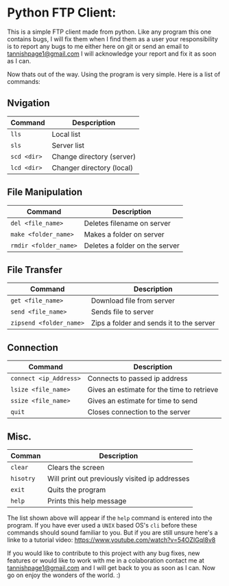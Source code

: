# Python FTP Client:

This is a simple FTP client made from python. Like any program this one contains bugs, I will fix them when I find them
as a user your responsibility is to report any bugs to me either here on git or send an email to tannishpage1@gmail.com
I will acknowledge your report and fix it as soon as I can.


Now thats out of the way. Using the program is very simple.
Here is a list of commands:

## Nvigation

| Command     | Despcription              |
| ----------- | ------------------------- |
| `lls`       | Local list                |
| `sls`       | Server list               |
| `scd <dir>` | Change directory (server) |
| `lcd <dir>` | Changer directory (local) |

## File Manipulation

| Command                | Description                    |
| ---------------------- | ------------------------------ |
| `del <file_name>`      | Deletes filename on server     |
| `make <folder_name>`   | Makes a folder on server       |
| `rmdir <folder_name>`  | Deletes a folder on the server |

## File Transfer 

| Command                 | Description                              |
| ----------------------- | ---------------------------------------- |
| `get <file_name>`       | Download file from server                |
| `send <file_name>`      | Sends file to server                     |
| `zipsend <folder_name>` | Zips a folder and sends it to the server |

## Connection

| Command                | Description                                |
| ---------------------- | ------------------------------------------ |
| `connect <ip_Address>` | Connects to passed ip address              |
| `lsize <file_name>`    | Gives an estimate for the time to retrieve |
| `ssize <file_name>`    | Gives an estimate for time to send         |
| `quit`                 | Closes connection to the server            |

## Misc.

| Comman    | Description                                    |
| --------- | ---------------------------------------------- |
| `clear`   | Clears the screen                              |
| `hisotry` | Will print out previously visited ip addresses |
| `exit`    | Quits the program                              |
| `help`    | Prints this help message                       |

The list shown above will appear if the `help` command is entered into the program. If you have ever used a `UNIX` based OS's `cli` before these commands should sound familiar to you. But if you are still unsure here's a linke to a tutorial video: https://www.youtube.com/watch?v=54OZIGqI8v8

If you would like to contribute to this project with any bug fixes, new features or would like to work with me in a
colaboration contact me at  tannishpage1@gmail.com and I will get back to you as soon as I can. Now go on enjoy the wonders of the world. :)
